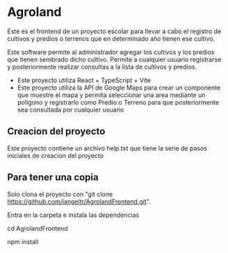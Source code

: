 # Agroland 

Este es el frontend de un proyecto escolar para llevar a cabo el registro de cultivos y predios o terrenos que en determinado año tienen ese cultivo.

Este software permite al administrador agregar los cultivos y los predios que tienen sembrado dicho cultivo.
Permite a cualquier usuario registrarse y posteriormente realizar consultas a la lista de cultivos y predios.

- Este proyecto utiliza React + TypeScript + Vite
- Este proyecto utiliza la API de Google Maps para crear un componente que muestre el mapa y permita seleccionar una area mediante un poligono y registrarlo como Predio o Terreno para que posteriormente sea consultada por cualquier usuario

## Creacion del proyecto
Este proyecto contiene un archivo help.txt que tiene la serie de pasos iniciales de creacion del proyecto

## Para tener una copia 
Solo clona el proyecto con "git clone https://github.com/jangeltr/AgrolandFrontend.git".

Entra en la carpeta e instala las dependencias

cd AgrolandFrontend

npm install 
